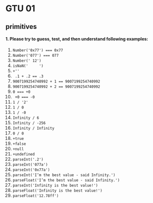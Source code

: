 # GTU 01
## primitives

#### 1. Please try to guess, test, and then understand following examples:

  1. `Number('0x77') === 0x77`
  2. `Number('077') === 077`
  3. `Number(' 12')`
  4. `isNaN('     ')`
  5. `+''`
  6. ` .1 + .2 == .3`
  7. `9007199254740992 + 1 == 9007199254740992`
  8. `9007199254740992 + 2 == 9007199254740992`
  9. `0 === +0`
  10. ` +0 === -0`
  11. `1 / '2'`
  12. `1 / 0`
  13. `1 / -0`
  14. `Infinity / 6`
  15. `Infinity / -256`
  16. `Infinity / Infinity`
  17. `0 / 0`
  18. `+true`
  19. `+false`
  20. `+null`
  21. `+undefined`
  22. `parseInt('.2')`
  23. `parseInt('077a')`
  24. `parseInt('0x77a')`
  25. `parseInt('I’m the best value - said Infinity.')`
  26. `parseFloat('I’m the best value - said Infinity.')`
  27. `parseInt('Infinity is the best value!')`
  28. `parseFloat('Infinity is the best value!')`
  29. `parseFloat('12.78ff')`

